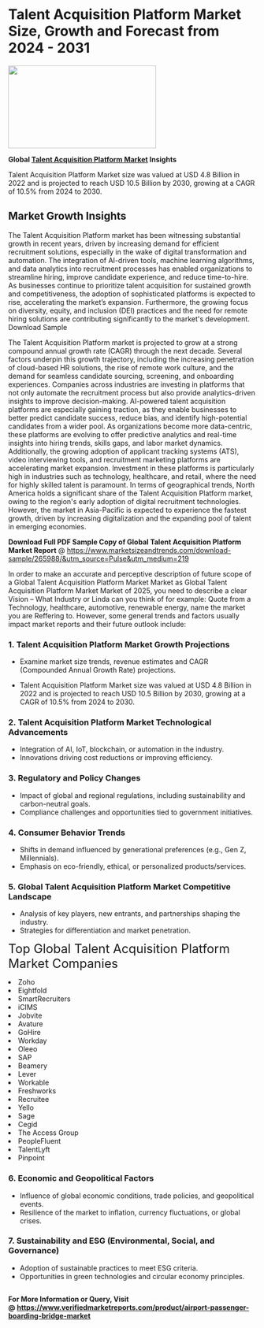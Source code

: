 <H1>Talent Acquisition Platform Market Size, Growth and Forecast from 2024 - 2031</H1><img class="aligncenter size-medium wp-image-584254" src="https://thirdeyenews.in/wp-content/uploads/2024/09/Global-Market-Research-300x168.jpeg" alt="" width="300" height="168" /><p><strong>Global&nbsp;<a href="https://www.marketsizeandtrends.com/download-sample/265988/&amp;utm_source=Pulse&amp;utm_medium=219">Talent Acquisition Platform Market</a> Insights</strong></p><p>Talent Acquisition Platform Market size was valued at USD 4.8 Billion in 2022 and is projected to reach USD 10.5 Billion by 2030, growing at a CAGR of 10.5% from 2024 to 2030.</p><p><h2>Market Growth Insights</h2> <p>The Talent Acquisition Platform market has been witnessing substantial growth in recent years, driven by increasing demand for efficient recruitment solutions, especially in the wake of digital transformation and automation. The integration of AI-driven tools, machine learning algorithms, and data analytics into recruitment processes has enabled organizations to streamline hiring, improve candidate experience, and reduce time-to-hire. As businesses continue to prioritize talent acquisition for sustained growth and competitiveness, the adoption of sophisticated platforms is expected to rise, accelerating the market’s expansion. Furthermore, the growing focus on diversity, equity, and inclusion (DEI) practices and the need for remote hiring solutions are contributing significantly to the market's development. Download Sample</p> <p>The Talent Acquisition Platform market is projected to grow at a strong compound annual growth rate (CAGR) through the next decade. Several factors underpin this growth trajectory, including the increasing penetration of cloud-based HR solutions, the rise of remote work culture, and the demand for seamless candidate sourcing, screening, and onboarding experiences. Companies across industries are investing in platforms that not only automate the recruitment process but also provide analytics-driven insights to improve decision-making. AI-powered talent acquisition platforms are especially gaining traction, as they enable businesses to better predict candidate success, reduce bias, and identify high-potential candidates from a wider pool. As organizations become more data-centric, these platforms are evolving to offer predictive analytics and real-time insights into hiring trends, skills gaps, and labor market dynamics. Additionally, the growing adoption of applicant tracking systems (ATS), video interviewing tools, and recruitment marketing platforms are accelerating market expansion. Investment in these platforms is particularly high in industries such as technology, healthcare, and retail, where the need for highly skilled talent is paramount. In terms of geographical trends, North America holds a significant share of the Talent Acquisition Platform market, owing to the region's early adoption of digital recruitment technologies. However, the market in Asia-Pacific is expected to experience the fastest growth, driven by increasing digitalization and the expanding pool of talent in emerging economies. </p><p><span class=""><strong>Download Full PDF Sample Copy of Global Talent Acquisition Platform Market Report</strong> @ <a href="https://www.marketsizeandtrends.com/download-sample/265988/&amp;utm_source=Pulse&amp;utm_medium=219" target="_blank">https://www.marketsizeandtrends.com/download-sample/265988/&amp;utm_source=Pulse&amp;utm_medium=219</a></span></p><p>In order to make an accurate and perceptive description of future scope of a Global&nbsp;Talent Acquisition Platform Market Market as Global&nbsp;Talent Acquisition Platform Market Market of 2025, you need to describe a clear Vision &ndash; What Industry or Linda can you think of for example: Quote from a Technology, healthcare, automotive, renewable energy, name the market you are Reffering to. However, some general trends and factors usually impact market reports and their future outlook include:</p><h3>1.&nbsp;<strong>Talent Acquisition Platform Market Growth Projections</strong></h3><ul><li>Examine market size trends, revenue estimates and CAGR (Compounded Annual Growth Rate) projections.</li><li><p>Talent Acquisition Platform Market size was valued at USD 4.8 Billion in 2022 and is projected to reach USD 10.5 Billion by 2030, growing at a CAGR of 10.5% from 2024 to 2030.</p></li></ul><h3>2.&nbsp;<strong>Talent Acquisition Platform Market Technological Advancements</strong></h3><ul><li>Integration of AI, IoT, blockchain, or automation in the industry.</li><li>Innovations driving cost reductions or improving efficiency.</li></ul><h3>3.&nbsp;<strong>Regulatory and Policy Changes</strong></h3><ul><li>Impact of global and regional regulations, including sustainability and carbon-neutral goals.</li><li>Compliance challenges and opportunities tied to government initiatives.</li></ul><h3>4.&nbsp;<strong>Consumer Behavior Trends</strong></h3><ul><li>Shifts in demand influenced by generational preferences (e.g., Gen Z, Millennials).</li><li>Emphasis on eco-friendly, ethical, or personalized products/services.</li></ul><h3>5.&nbsp;<strong>Global Talent Acquisition Platform Market Competitive Landscape</strong></h3><ul><li>Analysis of key players, new entrants, and partnerships shaping the industry.</li><li>Strategies for differentiation and market penetration.</li></ul><p data-pm-slice="1 1 []"><span style="color: inherit; font-family: inherit; font-size: 25px;">Top Global Talent Acquisition Platform Market Companies</span></p><div class="" data-test-id=""><p><li>Zoho</li><li> Eightfold</li><li> SmartRecruiters</li><li> iCIMS</li><li> Jobvite</li><li> Avature</li><li> GoHire</li><li> Workday</li><li> Oleeo</li><li> SAP</li><li> Beamery</li><li> Lever</li><li> Workable</li><li> Freshworks</li><li> Recruitee</li><li> Yello</li><li> Sage</li><li> Cegid</li><li> The Access Group</li><li> PeopleFluent</li><li> TalentLyft</li><li> Pinpoint</li></p></div><h3>6.&nbsp;<strong>Economic and Geopolitical Factors</strong></h3><ul><li>Influence of global economic conditions, trade policies, and geopolitical events.</li><li>Resilience of the market to inflation, currency fluctuations, or global crises.</li></ul><h3>7.&nbsp;<strong>Sustainability and ESG (Environmental, Social, and Governance)</strong></h3><ul><li>Adoption of sustainable practices to meet ESG criteria.</li><li>Opportunities in green technologies and circular economy principles.</li></ul><h2><strong style="font-size: 14px;">For More Information or Query, Visit @&nbsp;</strong><a style="background-color: #ffffff; font-size: 14px;" href="https://www.marketsizeandtrends.com/report/talent-acquisition-platform-market/" target="_blank">https://www.verifiedmarketreports.com/product/airport-passenger-boarding-bridge-market</a></h2>

